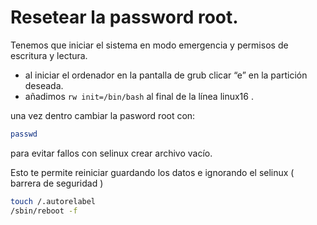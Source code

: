 # Resetear la password root.

Tenemos que iniciar el sistema en modo emergencia y permisos de escritura y lectura.

- al iniciar el ordenador en la pantalla de grub clicar “e” en la partición deseada.
- añadimos `rw init=/bin/bash` al final de la línea linux16 .

una vez dentro cambiar la pasword root con:

```bash
passwd
```



para evitar fallos con selinux crear archivo vacío.

Esto te permite reiniciar guardando los datos e ignorando el selinux ( barrera de seguridad )

```bash
touch /.autorelabel
/sbin/reboot -f
```



